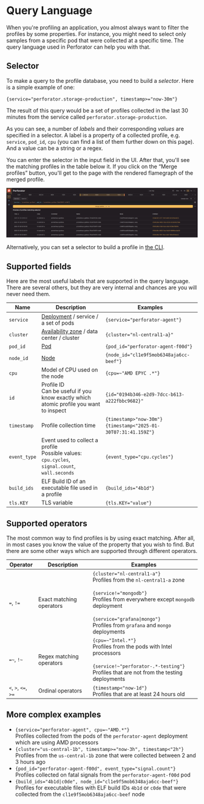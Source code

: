 # Query Language

When you're profiling an application, you almost always want to filter the profiles by some properties. For instance, you might need to select only samples from a specific pod that were collected at a specific time. The query language used in Perforator can help you with that.


## Selector

To make a query to the profile database, you need to build a *selector*. Here is a simple example of one:
```
{service="perforator.storage-production", timestamp>="now-30m"}
```

The result of this query would be a set of profiles collected in the last 30 minutes from the service called `perforator.storage-production`.

As you can see, a number of *labels* and their corresponding *values* are specified in a selector. A label is a property of a collected profile, e.g. `service`, `pod_id`, `cpu` (you can find a list of them further down on this page). And a value can be a string or a regex.

You can enter the selector in the input field in the UI. After that, you'll see the matching profiles in the table below it. If you click on the “Merge profiles” button, you'll get to the page with the rendered flamegraph of the merged profile.

![Selector example](../../_assets/selector_example.png)

Alternatively, you can set a selector to build a profile in [the CLI](../guides/cli/fetch.md).


## Supported fields

Here are the most useful labels that are supported in the query language. There are several others, but they are very internal and chances are you will never need them.

| Name         | Description                                                                                                   | Examples                                                             |
|--------------|---------------------------------------------------------------------------------------------------------------|----------------------------------------------------------------------|
| `service`    | [Deployment](https://kubernetes.io/docs/concepts/workloads/controllers/deployment/) / service / a set of pods | `{service="perforator-agent"}`                                       |
| `cluster`    | [Availability zone](https://kubernetes.io/docs/setup/best-practices/multiple-zones/) / data center / cluster  | `{cluster="nl-central1-a}"`                                          |
| `pod_id`     | [Pod](https://kubernetes.io/docs/concepts/workloads/pods/)                                                    | `{pod_id="perforator-agent-f00d"}`                                   |
| `node_id`    | [Node](https://kubernetes.io/docs/concepts/architecture/nodes/)                                               | `{node_id="cl1e9f5mob6348aja6cc-beef"}`                              |
| `cpu`        | Model of CPU used on the node                                                                                 | `{cpu=~"AMD EPYC .*"}`                                               |
| `id`         | Profile ID<br/>Can be useful if you know exactly which atomic profile you want to inspect                     | `{id="0194b346-e2d9-7dcc-b613-a222fbbc9682}"`                        |
| `timestamp`  | Profile collection time                                                                                       | `{timestamp>"now-30m"}`<br/>`{timestamp<"2025-01-30T07:31:41.159Z"}` |
| `event_type` | Event used to collect a profile<br/>Possible values: `cpu.cycles`, `signal.count`, `wall.seconds`             | `{event_type="cpu.cycles"}`                                          |
| `build_ids`  | ELF Build ID of an executable file used in a profile                                                          | `{build_ids="4b1d"}`                                                 |
| `tls.KEY`    | TLS variable                                                                                                  | `{tls.KEY="value"}`                                                  |


## Supported operators

The most common way to find profiles is by using exact matching. After all, in most cases you know the value of the property that you wish to find. But there are some other ways which are supported through different operators.

| Operator             | Description              | Examples                                                                                                                                                                                                                                                  |
|----------------------|--------------------------|-----------------------------------------------------------------------------------------------------------------------------------------------------------------------------------------------------------------------------------------------------------|
| `=`, `!=`            | Exact matching operators | `{cluster="nl-central1-a"}`<br/>Profiles from the `nl-central1-a` zone<br/><br/>`{service!="mongodb"}`<br/>Profiles from everywhere except `mongodb` deployment<br/><br/>`{service="grafana\|mongo"}`<br/>Profiles from `grafana` and `mongo` deployments |
| `=~`, `!~`           | Regex matching operators | `{cpu=~"Intel.*"}`<br/>Profiles from the pods with Intel processors<br/><br/>`{service!~"perforator-.*-testing"}`<br/>Profiles that are not from the testing deployments                                                                                  |
| `<`, `>`, `<=`, `>=` | Ordinal operators        | `{timestamp<"now-1d"}`<br/>Profiles that are at least 24 hours old


## More complex examples

- `{service="perforator-agent", cpu=~"AMD.*"}`<br/>
  Profiles collected from the pods of the `perforator-agent` deployment which are using AMD processors
- `{cluster="us-central-1b", timestamp>="now-3h", timestamp<"2h"}`<br/>
  Profiles from the `us-central-1b` zone that were collected between 2 and 3 hours ago
- `{pod_id="perforator-agent-f00d", event_type="signal.count"}`<br/>
  Profiles collected on fatal signals from the `perforator-agent-f00d` pod
- `{build_ids="4b1d|c0de", node_id="cl1e9f5mob6348aja6cc-beef"}`<br/>
  Profiles for executable files with ELF build IDs `4b1d` or `c0de` that were collected from the `cl1e9f5mob6348aja6cc-beef` node
